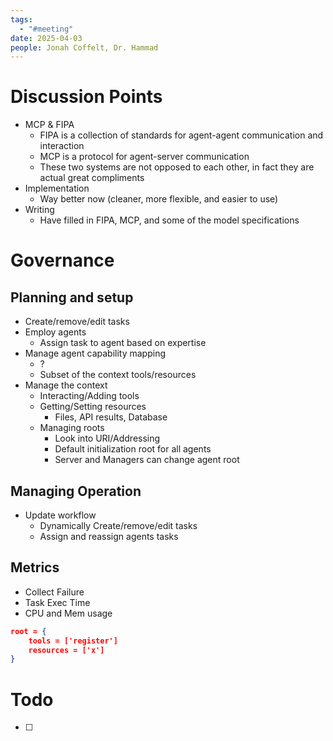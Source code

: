 ```yaml
---
tags:
  - "#meeting"
date: 2025-04-03
people: Jonah Coffelt, Dr. Hammad
---
```

# Discussion Points
- MCP & FIPA
	- FIPA is a collection of standards for agent-agent communication and interaction
	- MCP is a protocol for agent-server communication
	- These two systems are not opposed to each other, in fact they are actual great compliments
- Implementation
	- Way better now (cleaner, more flexible, and easier to use)
- Writing
	- Have filled in FIPA, MCP, and some of the model specifications

# Governance
## Planning and setup
- Create/remove/edit tasks
- Employ agents
	- Assign task to agent based on expertise
- Manage agent capability mapping
	- ?
	- Subset of the context tools/resources
- Manage the context
	- Interacting/Adding tools
	- Getting/Setting resources
		- Files, API results, Database
	- Managing roots
		- Look into URI/Addressing
		- Default initialization root for all agents
		- Server and Managers can change agent root
## Managing Operation
- Update workflow
	- Dynamically Create/remove/edit tasks
	- Assign and reassign agents tasks
## Metrics
- Collect Failure
- Task Exec Time
- CPU and Mem usage


```json
root = {
	tools = ['register']
	resources = ['x']
}
```
# Todo
- [ ]     